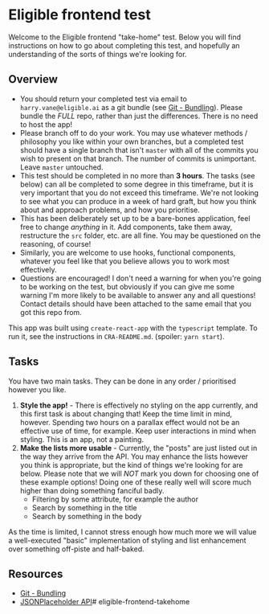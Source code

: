 # Eligible frontend test

Welcome to the Eligible frontend "take-home" test. Below you will find instructions on how to go about completing this test, and hopefully an understanding of the sorts of things we're looking for.

## Overview
- You should return your completed test via email to `harry.vane@eligible.ai` as a git bundle (see [Git - Bundling](https://git-scm.com/book/en/v2/Git-Tools-Bundling)). Please bundle the _FULL_ repo, rather than just the differences. There is no need to host the app!
- Please branch off to do your work. You may use whatever methods / philosophy you like within your own branches, but a completed test should have a single branch that isn't `master` with all of the commits you wish to present on that branch. The number of commits is unimportant. Leave `master` untouched.
- This test should be completed in no more than **3 hours**. The tasks (see below) can all be completed to some degree in this timeframe, but it is very important that you do not exceed this timeframe. We're not looking to see what you can produce in a week of hard graft, but how you think about and approach problems, and how you prioritise.
- This has been deliberately set up to be a bare-bones application, feel free to change _anything_ in it. Add components, take them away, restructure the `src` folder, etc. are all fine. You may be questioned on the reasoning, of course!
- Similarly, you are welcome to use hooks, functional components, whatever you feel like that you believe allows you to work most effectively.
- Questions are encouraged! I don't need a warning for when you're going to be working on the test, but obviously if you can give me some warning I'm more likely to be available to answer any and all questions! Contact details should have been attached to the same email that you got this repo from.


This app was built using `create-react-app` with the `typescript` template. To run it, see the instructions in `CRA-README.md`. (spoiler: `yarn start`).

## Tasks
You have two main tasks. They can be done in any order / prioritised however you like.

1. **Style the app!** - There is effectively no styling on the app currently, and this first task is about changing that! Keep the time limit in mind, however. Spending two hours on a parallax effect would not be an effective use of time, for example. Keep user interactions in mind when styling. This is an app, not a painting.
2. **Make the lists more usable** - Currently, the "posts" are just listed out in the way they arrive from the API. You may enhance the lists however you think is appropriate, but the kind of things we're looking for are below. Please note that we will _NOT_ mark you down for choosing one of these example options! Doing one of these really well will score much higher than doing something fanciful badly.
    - Filtering by some attribute, for example the author
    - Search by something in the title
    - Search by something in the body

As the time is limited, I cannot stress enough how much more we will value a well-executed "basic" implementation of styling and list enhancement over something off-piste and half-baked.


## Resources
- [Git - Bundling](https://git-scm.com/book/en/v2/Git-Tools-Bundling)
- [JSONPlaceholder API](https://jsonplaceholder.typicode.com/)# eligible-frontend-takehome
